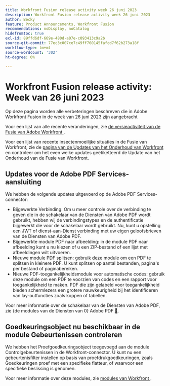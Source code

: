 ```yaml
---
title: Workfront Fusion release activity week 26 juni 2023
description: Workfront Fusion release activity week 26 juni 2023
author: Becky
feature: Product Announcements, Workfront Fusion
recommendations: noDisplay, noCatalog
hidefromtoc: true
exl-id: 89ffd6df-669e-480d-a07e-c093413c9a2b
source-git-commit: 77ec3c007ce7c49ff760145fafcd7f62b273a18f
workflow-type: tm+mt
source-wordcount: '302'
ht-degree: 0%

---
```


# Workfront Fusion release activity: Week van 26 juni 2023

Op deze pagina worden alle verbeteringen beschreven die in Adobe Workfront Fusion in de week van 26 juni 2023 zijn aangebracht

Voor een lijst van alle recente veranderingen, zie [ de versieactiviteit van de Fusie van Adobe Workfront ](/help/workfront-fusion/fusion-product-releases/fusion-release-activity.md).

Voor een lijst van recente insectenmoeilijke situaties in de Fusie van Workfront, zie de [ pagina van de Updates van het Onderhoud van Workfront ](https://experienceleague.adobe.com/docs/workfront-known-issues/releases/current-updates.html) en controleer om het even welke updates geëtiketteerd de Update van het Onderhoud van de Fusie van Workfront.

## Updates voor de Adobe PDF Services-aansluiting

We hebben de volgende updates uitgevoerd op de Adobe PDF Services-connector:

* Bijgewerkte Verbinding: Om u meer controle over de verbinding te geven die in de schakelaar van de Diensten van Adobe PDF wordt gebruikt, hebben wij de verbindingstypes en de authentificatie bijgewerkt die voor de schakelaar wordt gebruikt. Nu, kunt u opstelling een JWT of dienst-aan-Dienst verbinding met uw eigen geloofsbrieven van de Diensten van Adobe PDF.
* Bijgewerkte module PDF naar afbeelding: in de module PDF naar afbeelding kunt u nu kiezen of u een ZIP-bestand of een lijst met afbeeldingen wilt uitvoeren.
* Nieuwe module PDF splitsen: gebruik deze module om een PDF te splitsen in kleinere PDF. U kunt splitsen op aantal bestanden, pagina&#39;s per bestand of paginabereiken.
* Nieuwe PDF-toegankelijkheidsmodule voor automatische codes: gebruik deze module om een PDF te voorzien van codes en een rapport voor toegankelijkheid te maken. PDF die zijn gelabeld voor toegankelijkheid bieden schermlezers een grotere nauwkeurigheid bij het identificeren van lay-outfuncties zoals koppen of tabellen.

Voor meer informatie over de schakelaar van de Diensten van Adobe PDF, zie {de modules van de Diensten van 0} Adobe PDF [&#128279;](/help/workfront-fusion/references/apps-and-modules/adobe-connectors/pdf-modules.md).

## Goedkeuringsobject nu beschikbaar in de module Gebeurtenissen controleren

We hebben het Proefgoedkeuringsobject toegevoegd aan de module Controlgebeurtenissen in de Workfront-connector. U kunt nu een gebeurtenisfilter instellen op basis van proefdrukgoedkeuringen, zoals Goedkeuringen proef met een specifieke fiatteur, of waarvoor een specifieke beslissing is genomen.

Voor meer informatie over deze modules, zie [ modules van Workfront ](/help/workfront-fusion/references/apps-and-modules/adobe-connectors/workfront-modules.md).
